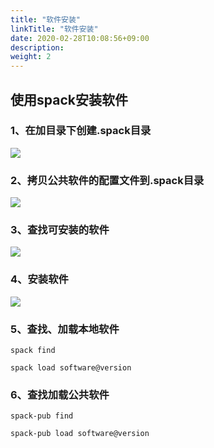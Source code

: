 ```yaml
---
title: "软件安装"
linkTitle: "软件安装"
date: 2020-02-28T10:08:56+09:00
description:
weight: 2
---
```


## 使用spack安装软件

### 1、在加目录下创建.spack目录

![](../_images/spack-root.png)

### 2、拷贝公共软件的配置文件到.spack目录

![](../_images/spack-config.png)


### 3、查找可安装的软件

![](../_images/spack-find-soft.png)

### 4、安装软件

![](../_images/spack-install-soft.png)

### 5、查找、加载本地软件

    spack find

    spack load software@version

### 6、查找加载公共软件

    spack-pub find

    spack-pub load software@version


